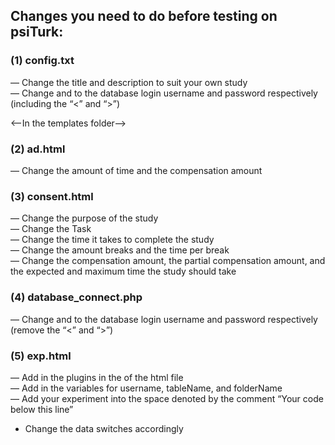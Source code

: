 ## Changes you need to do before testing on psiTurk:

### (1) config.txt
— Change the title and description to suit your own study<br/>
— Change <databaseLogin> and <databasePassword> to the database login username and password respectively (including the “<” and “>”)<br/>

<——In the templates folder——>

### (2) ad.html
— Change the amount of time and the compensation amount<br/>

### (3) consent.html
— Change the purpose of the study<br/>
— Change the Task<br/>
— Change the time it takes to complete the study<br/>
— Change the amount breaks and the time per break<br/>
— Change the compensation amount, the partial compensation amount, and the expected and maximum time the study should take<br/>

### (4) database_connect.php
— Change <databaseLogin> and <databasePassword> to the database login username and password respectively (remove the “<” and “>”)<br/>

### (5) exp.html
— Add in the plugins in the <head> of the html file<br/>
— Add in the variables for username, tableName, and folderName<br/>
— Add your experiment into the space denoted by the comment “Your code below this line”<br/>
- Change the data switches accordingly<br/>
